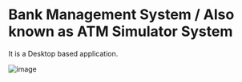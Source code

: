 # Bank Management System / Also known as ATM Simulator System

It is a Desktop based application.

![image](https://user-images.githubusercontent.com/78250787/219851619-935f6bdb-9a48-4cfd-b6b3-08aac8f07444.png)
